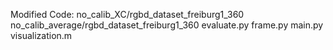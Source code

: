 Modified Code:
no_calib_XC/rgbd_dataset_freiburg1_360
no_calib_average/rgbd_dataset_freiburg1_360
evaluate.py
frame.py
main.py
visualization.m
